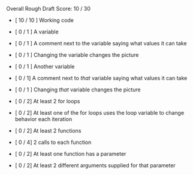 Overall Rough Draft Score: 10 / 30

* [ 10 / 10 ] Working code

* [ 0 / 1 ] A variable
* [ 0 / 1 ] A comment next to the variable saying what values it can take
* [ 0 / 1 ] Changing the variable changes the picture
* [ 0 / 1 ] Another variable
* [ 0 / 1] A comment next to *that* variable saying what values it can take
* [ 0 / 1 ] Changing *that* variable changes the picture

* [ 0 / 2] At least 2 for loops
* [ 0 / 2] At least one of the for loops uses the loop variable to change behavior each iteration

* [ 0 / 2] At least 2 functions
* [ 0 / 4] 2 calls to each function
* [ 0 / 2] At least one function has a parameter
* [ 0 / 2]  At least 2 different arguments supplied for that parameter
